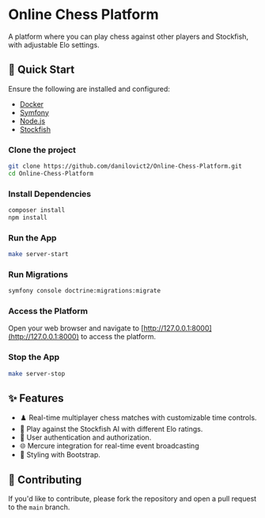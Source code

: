 # Online Chess Platform

A platform where you can play chess against other players and Stockfish, with adjustable Elo settings.

## 🚀 Quick Start

Ensure the following are installed and configured:

- [Docker](https://www.docker.com/get-started)
- [Symfony](https://symfony.com/download)
- [Node.js](https://nodejs.org/)
- [Stockfish](https://stockfishchess.org/download/)

### Clone the project

```bash
git clone https://github.com/danilovict2/Online-Chess-Platform.git
cd Online-Chess-Platform
```

### Install Dependencies

```bash
composer install
npm install
```

### Run the App

```bash
make server-start
```

### Run Migrations

```bash
symfony console doctrine:migrations:migrate
```

### Access the Platform

Open your web browser and navigate to [http://127.0.0.1:8000](http://127.0.0.1:8000) to access the platform.

### Stop the App

```bash
make server-stop
```

## ✨ Features

- ♟️ Real-time multiplayer chess matches with customizable time controls.
- 🤖 Play against the Stockfish AI with different Elo ratings.
- 🔐 User authentication and authorization.
- 🌐 Mercure integration for real-time event broadcasting
- 🎨 Styling with Bootstrap.

## 🤝 Contributing

If you'd like to contribute, please fork the repository and open a pull request to the `main` branch.

